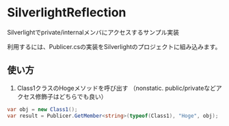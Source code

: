 # SilverlightReflection
Silverlightでprivate/internalメンバにアクセスするサンプル実装

利用するには、Publicer.csの実装をSilverlightのプロジェクトに組み込みます。

## 使い方

1. Class1クラスのHogeメソッドを呼び出す
（nonstatic. public/privateなどアクセス修飾子はどちらでも良い）
```csharp
var obj = new Class1();
var result = Publicer.GetMember<string>(typeof(Class1), "Hoge", obj);
```

